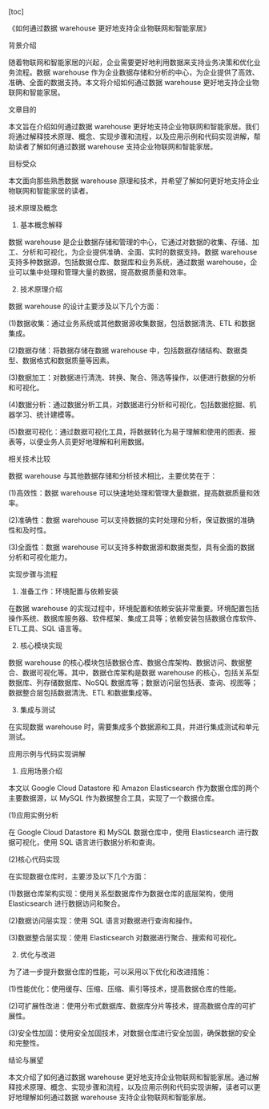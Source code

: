 
[toc]                    
                
                
《如何通过数据 warehouse 更好地支持企业物联网和智能家居》

背景介绍

随着物联网和智能家居的兴起，企业需要更好地利用数据来支持业务决策和优化业务流程。数据 warehouse 作为企业数据存储和分析的中心，为企业提供了高效、准确、全面的数据支持。本文将介绍如何通过数据 warehouse 更好地支持企业物联网和智能家居。

文章目的

本文旨在介绍如何通过数据 warehouse 更好地支持企业物联网和智能家居。我们将通过解释技术原理、概念、实现步骤和流程，以及应用示例和代码实现讲解，帮助读者了解如何通过数据 warehouse 支持企业物联网和智能家居。

目标受众

本文面向那些熟悉数据 warehouse 原理和技术，并希望了解如何更好地支持企业物联网和智能家居的读者。

技术原理及概念

1. 基本概念解释

数据 warehouse 是企业数据存储和管理的中心，它通过对数据的收集、存储、加工、分析和可视化，为企业提供准确、全面、实时的数据支持。数据 warehouse 支持多种数据源，包括数据仓库、数据库和业务系统，通过数据 warehouse，企业可以集中处理和管理大量的数据，提高数据质量和效率。

2. 技术原理介绍

数据 warehouse 的设计主要涉及以下几个方面：

(1)数据收集：通过业务系统或其他数据源收集数据，包括数据清洗、ETL 和数据集成。

(2)数据存储：将数据存储在数据 warehouse 中，包括数据存储结构、数据类型、数据格式和数据质量等因素。

(3)数据加工：对数据进行清洗、转换、聚合、筛选等操作，以便进行数据的分析和可视化。

(4)数据分析：通过数据分析工具，对数据进行分析和可视化，包括数据挖掘、机器学习、统计建模等。

(5)数据可视化：通过数据可视化工具，将数据转化为易于理解和使用的图表、报表等，以便业务人员更好地理解和利用数据。

相关技术比较

数据 warehouse 与其他数据存储和分析技术相比，主要优势在于：

(1)高效性：数据 warehouse 可以快速地处理和管理大量数据，提高数据质量和效率。

(2)准确性：数据 warehouse 可以支持数据的实时处理和分析，保证数据的准确性和及时性。

(3)全面性：数据 warehouse 可以支持多种数据源和数据类型，具有全面的数据分析和可视化能力。

实现步骤与流程

1. 准备工作：环境配置与依赖安装

在数据 warehouse 的实现过程中，环境配置和依赖安装非常重要。环境配置包括操作系统、数据库服务器、软件框架、集成工具等；依赖安装包括数据仓库软件、ETL工具、SQL 语言等。

2. 核心模块实现

数据 warehouse 的核心模块包括数据仓库、数据仓库架构、数据访问、数据整合、数据可视化等。其中，数据仓库架构是数据 warehouse 的核心，包括关系型数据库、列存储数据库、NoSQL 数据库等；数据访问层包括表、查询、视图等；数据整合层包括数据清洗、ETL 和数据集成等。

3. 集成与测试

在实现数据 warehouse 时，需要集成多个数据源和工具，并进行集成测试和单元测试。

应用示例与代码实现讲解

1. 应用场景介绍

本文以 Google Cloud Datastore 和 Amazon Elasticsearch 作为数据仓库的两个主要数据源，以 MySQL 作为数据整合工具，实现了一个数据仓库。

(1)应用实例分析

在 Google Cloud Datastore 和 MySQL 数据仓库中，使用 Elasticsearch 进行数据可视化，使用 SQL 语言进行数据分析和查询。

(2)核心代码实现

在实现数据仓库时，主要涉及以下几个方面：

(1)数据仓库架构实现：使用关系型数据库作为数据仓库的底层架构，使用 Elasticsearch 进行数据访问和聚合。

(2)数据访问层实现：使用 SQL 语言对数据进行查询和操作。

(3)数据整合层实现：使用 Elasticsearch 对数据进行聚合、搜索和可视化。

2. 优化与改进

为了进一步提升数据仓库的性能，可以采用以下优化和改进措施：

(1)性能优化：使用缓存、压缩、压缩、索引等技术，提高数据仓库的性能。

(2)可扩展性改进：使用分布式数据库、数据库分片等技术，提高数据仓库的可扩展性。

(3)安全性加固：使用安全加固技术，对数据仓库进行安全加固，确保数据的安全和完整性。

结论与展望

本文介绍了如何通过数据 warehouse 更好地支持企业物联网和智能家居。通过解释技术原理、概念、实现步骤和流程，以及应用示例和代码实现讲解，读者可以更好地理解如何通过数据 warehouse 支持企业物联网和智能家居。

